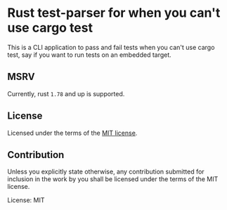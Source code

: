 # Rust test-parser for when you can't use cargo test
This is a CLI application to pass and fail tests when you can't use cargo test, say if you want to run tests on an embedded target.

## MSRV

Currently, rust `1.78` and up is supported.

## License

Licensed under the terms of the [MIT license](http://opensource.org/licenses/MIT).

## Contribution

Unless you explicitly state otherwise, any contribution submitted for
inclusion in the work by you shall be licensed under the terms of the
MIT license.

License: MIT
